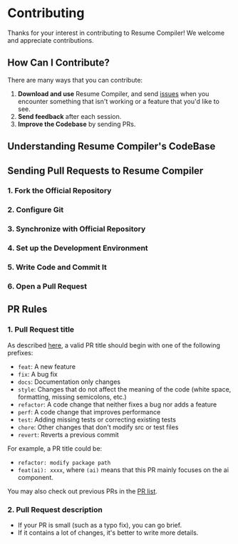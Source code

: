 # Contributing

Thanks for your interest in contributing to Resume Compiler! We welcome and appreciate contributions.

## How Can I Contribute?

There are many ways that you can contribute:

1. **Download and use** Resume Compiler, and send [issues](https://github.com/tahirsalkic/resume_compiler/issues) when you encounter something that isn't working or a feature that you'd like to see.
2. **Send feedback** after each session.
3. **Improve the Codebase** by sending PRs.

## Understanding Resume Compiler's CodeBase

## Sending Pull Requests to Resume Compiler

### 1. Fork the Official Repository

### 2. Configure Git

### 3. Synchronize with Official Repository

### 4. Set up the Development Environment

### 5. Write Code and Commit It

### 6. Open a Pull Request

## PR Rules

### 1. Pull Request title
As described [here](https://github.com/commitizen/conventional-commit-types/blob/master/index.json), a valid PR title should begin with one of the following prefixes:

- `feat`: A new feature
- `fix`: A bug fix
- `docs`: Documentation only changes
- `style`: Changes that do not affect the meaning of the code (white space, formatting, missing semicolons, etc.)
- `refactor`: A code change that neither fixes a bug nor adds a feature
- `perf`: A code change that improves performance
- `test`: Adding missing tests or correcting existing tests
- `chore`: Other changes that don't modify src or test files
- `revert`: Reverts a previous commit

For example, a PR title could be:
- `refactor: modify package path`
- `feat(ai): xxxx`, where `(ai)` means that this PR mainly focuses on the ai component.

You may also check out previous PRs in the [PR list](https://github.com/tahirsalkic/resume_compiler/pulls).

### 2. Pull Request description
- If your PR is small (such as a typo fix), you can go brief.
- If it contains a lot of changes, it's better to write more details.

